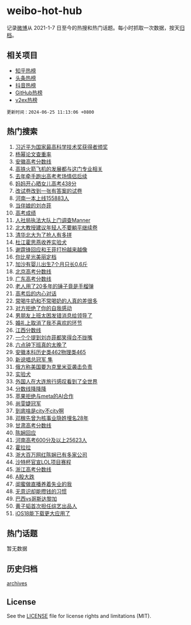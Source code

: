 # weibo-hot-hub

记录[微博](https://www.weibo.com)从 2021-1-7 日至今的热搜和热门话题。每小时抓取一次数据，按天[归档](archives)。

## 相关项目

- [知乎热榜](https://github.com/lonnyzhang423/zhihu-hot-hub)
- [头条热榜](https://github.com/lonnyzhang423/toutiao-hot-hub)
- [抖音热榜](https://github.com/lonnyzhang423/douyin-hot-hub)
- [GitHub热榜](https://github.com/lonnyzhang423/github-hot-hub)
- [v2ex热榜](https://github.com/lonnyzhang423/v2ex-hot-hub)


`更新时间：2024-06-25 11:13:06 +0800`

## 热门搜索

1. [习近平为国家最高科学技术奖获得者颁奖](https://m.weibo.cn/search?containerid=100103type%3D1%26t%3D10%26q%3D%23%E4%B9%A0%E8%BF%91%E5%B9%B3%E4%B8%BA%E5%9B%BD%E5%AE%B6%E6%9C%80%E9%AB%98%E7%A7%91%E5%AD%A6%E6%8A%80%E6%9C%AF%E5%A5%96%E8%8E%B7%E5%BE%97%E8%80%85%E9%A2%81%E5%A5%96%23&stream_entry_id=51&isnewpage=1&extparam=seat%3D1%26filter_type%3Drealtimehot%26stream_entry_id%3D51%26c_type%3D51%26q%3D%2523%25E4%25B9%25A0%25E8%25BF%2591%25E5%25B9%25B3%25E4%25B8%25BA%25E5%259B%25BD%25E5%25AE%25B6%25E6%259C%2580%25E9%25AB%2598%25E7%25A7%2591%25E5%25AD%25A6%25E6%258A%2580%25E6%259C%25AF%25E5%25A5%2596%25E8%258E%25B7%25E5%25BE%2597%25E8%2580%2585%25E9%25A2%2581%25E5%25A5%2596%2523%26pos%3D0%26cate%3D10103%26dgr%3D0%26display_time%3D1719285185%26pre_seqid%3D1719285185732031580226)
1. [杨幂论文查重率](https://m.weibo.cn/search?containerid=100103type%3D1%26t%3D10%26q%3D%E6%9D%A8%E5%B9%82%E8%AE%BA%E6%96%87%E6%9F%A5%E9%87%8D%E7%8E%87&stream_entry_id=31&isnewpage=1&extparam=seat%3D1%26filter_type%3Drealtimehot%26c_type%3D31%26flag%3D1%26dgr%3D0%26cate%3D5001%26stream_entry_id%3D31%26q%3D%25E6%259D%25A8%25E5%25B9%2582%25E8%25AE%25BA%25E6%2596%2587%25E6%259F%25A5%25E9%2587%258D%25E7%258E%2587%26pos%3D0%26realpos%3D1%26lcate%3D5001%26band_rank%3D1%26display_time%3D1719285185%26pre_seqid%3D1719285185732031580226)
1. [安徽高考分数线](https://m.weibo.cn/search?containerid=100103type%3D1%26t%3D10%26q%3D%E5%AE%89%E5%BE%BD%E9%AB%98%E8%80%83%E5%88%86%E6%95%B0%E7%BA%BF&stream_entry_id=31&isnewpage=1&extparam=seat%3D1%26filter_type%3Drealtimehot%26c_type%3D31%26flag%3D0%26dgr%3D0%26cate%3D5001%26stream_entry_id%3D31%26q%3D%25E5%25AE%2589%25E5%25BE%25BD%25E9%25AB%2598%25E8%2580%2583%25E5%2588%2586%25E6%2595%25B0%25E7%25BA%25BF%26pos%3D1%26realpos%3D2%26lcate%3D5001%26band_rank%3D2%26display_time%3D1719285185%26pre_seqid%3D1719285185732031580226)
1. [高铁火箭飞机的发展都与这门专业相关](https://m.weibo.cn/search?containerid=100103type%3D1%26t%3D10%26q%3D%23%E9%AB%98%E9%93%81%E7%81%AB%E7%AE%AD%E9%A3%9E%E6%9C%BA%E7%9A%84%E5%8F%91%E5%B1%95%E9%83%BD%E4%B8%8E%E8%BF%99%E9%97%A8%E4%B8%93%E4%B8%9A%E7%9B%B8%E5%85%B3%23&stream_entry_id=31&isnewpage=1&extparam=seat%3D1%26filter_type%3Drealtimehot%26c_type%3D31%26flag%3D0%26dgr%3D0%26cate%3D5001%26stream_entry_id%3D31%26q%3D%2523%25E9%25AB%2598%25E9%2593%2581%25E7%2581%25AB%25E7%25AE%25AD%25E9%25A3%259E%25E6%259C%25BA%25E7%259A%2584%25E5%258F%2591%25E5%25B1%2595%25E9%2583%25BD%25E4%25B8%258E%25E8%25BF%2599%25E9%2597%25A8%25E4%25B8%2593%25E4%25B8%259A%25E7%259B%25B8%25E5%2585%25B3%2523%26pos%3D2%26realpos%3D3%26lcate%3D5001%26band_rank%3D3%26display_time%3D1719285185%26pre_seqid%3D1719285185732031580226)
1. [去年牵手跑出高考考场情侣后续](https://m.weibo.cn/search?containerid=100103type%3D1%26t%3D10%26q%3D%23%E5%8E%BB%E5%B9%B4%E7%89%B5%E6%89%8B%E8%B7%91%E5%87%BA%E9%AB%98%E8%80%83%E8%80%83%E5%9C%BA%E6%83%85%E4%BE%A3%E5%90%8E%E7%BB%AD%23&stream_entry_id=31&isnewpage=1&extparam=seat%3D1%26filter_type%3Drealtimehot%26c_type%3D31%26flag%3D1%26dgr%3D0%26cate%3D5001%26stream_entry_id%3D31%26q%3D%2523%25E5%258E%25BB%25E5%25B9%25B4%25E7%2589%25B5%25E6%2589%258B%25E8%25B7%2591%25E5%2587%25BA%25E9%25AB%2598%25E8%2580%2583%25E8%2580%2583%25E5%259C%25BA%25E6%2583%2585%25E4%25BE%25A3%25E5%2590%258E%25E7%25BB%25AD%2523%26pos%3D3%26realpos%3D4%26lcate%3D5001%26band_rank%3D4%26display_time%3D1719285185%26pre_seqid%3D1719285185732031580226)
1. [妈妈开心晒女儿高考438分](https://m.weibo.cn/search?containerid=100103type%3D1%26t%3D10%26q%3D%23%E5%A6%88%E5%A6%88%E5%BC%80%E5%BF%83%E6%99%92%E5%A5%B3%E5%84%BF%E9%AB%98%E8%80%83438%E5%88%86%23&stream_entry_id=31&isnewpage=1&extparam=seat%3D1%26filter_type%3Drealtimehot%26c_type%3D31%26flag%3D32768%26dgr%3D0%26cate%3D5001%26stream_entry_id%3D31%26q%3D%2523%25E5%25A6%2588%25E5%25A6%2588%25E5%25BC%2580%25E5%25BF%2583%25E6%2599%2592%25E5%25A5%25B3%25E5%2584%25BF%25E9%25AB%2598%25E8%2580%2583438%25E5%2588%2586%2523%26pos%3D4%26realpos%3D5%26lcate%3D5001%26band_rank%3D5%26display_time%3D1719285185%26pre_seqid%3D1719285185732031580226)
1. [改试卷改到一张有答案的试卷](https://m.weibo.cn/search?containerid=100103type%3D1%26t%3D10%26q%3D%23%E6%94%B9%E8%AF%95%E5%8D%B7%E6%94%B9%E5%88%B0%E4%B8%80%E5%BC%A0%E6%9C%89%E7%AD%94%E6%A1%88%E7%9A%84%E8%AF%95%E5%8D%B7%23&stream_entry_id=31&isnewpage=1&extparam=seat%3D1%26filter_type%3Drealtimehot%26c_type%3D31%26flag%3D1%26dgr%3D0%26cate%3D5001%26stream_entry_id%3D31%26q%3D%2523%25E6%2594%25B9%25E8%25AF%2595%25E5%258D%25B7%25E6%2594%25B9%25E5%2588%25B0%25E4%25B8%2580%25E5%25BC%25A0%25E6%259C%2589%25E7%25AD%2594%25E6%25A1%2588%25E7%259A%2584%25E8%25AF%2595%25E5%258D%25B7%2523%26pos%3D5%26realpos%3D6%26lcate%3D5001%26band_rank%3D6%26display_time%3D1719285185%26pre_seqid%3D1719285185732031580226)
1. [河南一本上线155883人](https://m.weibo.cn/search?containerid=100103type%3D1%26t%3D10%26q%3D%23%E6%B2%B3%E5%8D%97%E4%B8%80%E6%9C%AC%E4%B8%8A%E7%BA%BF155883%E4%BA%BA%23&stream_entry_id=31&isnewpage=1&extparam=seat%3D1%26filter_type%3Drealtimehot%26c_type%3D31%26flag%3D0%26dgr%3D0%26cate%3D5001%26stream_entry_id%3D31%26q%3D%2523%25E6%25B2%25B3%25E5%258D%2597%25E4%25B8%2580%25E6%259C%25AC%25E4%25B8%258A%25E7%25BA%25BF155883%25E4%25BA%25BA%2523%26pos%3D6%26realpos%3D7%26lcate%3D5001%26band_rank%3D7%26display_time%3D1719285185%26pre_seqid%3D1719285185732031580226)
1. [当伴娘的刘亦菲](https://m.weibo.cn/search?containerid=100103type%3D1%26t%3D10%26q%3D%23%E5%BD%93%E4%BC%B4%E5%A8%98%E7%9A%84%E5%88%98%E4%BA%A6%E8%8F%B2%23&stream_entry_id=31&isnewpage=1&extparam=seat%3D1%26filter_type%3Drealtimehot%26c_type%3D31%26flag%3D1%26dgr%3D0%26cate%3D5001%26stream_entry_id%3D31%26q%3D%2523%25E5%25BD%2593%25E4%25BC%25B4%25E5%25A8%2598%25E7%259A%2584%25E5%2588%2598%25E4%25BA%25A6%25E8%258F%25B2%2523%26pos%3D7%26realpos%3D8%26lcate%3D5001%26band_rank%3D8%26display_time%3D1719285185%26pre_seqid%3D1719285185732031580226)
1. [高考成绩](https://m.weibo.cn/search?containerid=100103type%3D1%26t%3D10%26q%3D%E9%AB%98%E8%80%83%E6%88%90%E7%BB%A9&stream_entry_id=31&isnewpage=1&extparam=seat%3D1%26filter_type%3Drealtimehot%26c_type%3D31%26flag%3D1%26dgr%3D0%26cate%3D5001%26stream_entry_id%3D31%26q%3D%25E9%25AB%2598%25E8%2580%2583%25E6%2588%2590%25E7%25BB%25A9%26pos%3D8%26realpos%3D9%26lcate%3D5001%26band_rank%3D9%26display_time%3D1719285185%26pre_seqid%3D1719285185732031580226)
1. [人社局执法大队上门调查Manner](https://m.weibo.cn/search?containerid=100103type%3D1%26t%3D10%26q%3D%23%E4%BA%BA%E7%A4%BE%E5%B1%80%E6%89%A7%E6%B3%95%E5%A4%A7%E9%98%9F%E4%B8%8A%E9%97%A8%E8%B0%83%E6%9F%A5Manner%23&stream_entry_id=31&isnewpage=1&extparam=seat%3D1%26filter_type%3Drealtimehot%26c_type%3D31%26flag%3D1%26dgr%3D0%26cate%3D5001%26stream_entry_id%3D31%26q%3D%2523%25E4%25BA%25BA%25E7%25A4%25BE%25E5%25B1%2580%25E6%2589%25A7%25E6%25B3%2595%25E5%25A4%25A7%25E9%2598%259F%25E4%25B8%258A%25E9%2597%25A8%25E8%25B0%2583%25E6%259F%25A5Manner%2523%26pos%3D9%26realpos%3D10%26lcate%3D5001%26band_rank%3D10%26display_time%3D1719285185%26pre_seqid%3D1719285185732031580226)
1. [北大教授建议年轻人不要躺平继续卷](https://m.weibo.cn/search?containerid=100103type%3D1%26t%3D10%26q%3D%23%E5%8C%97%E5%A4%A7%E6%95%99%E6%8E%88%E5%BB%BA%E8%AE%AE%E5%B9%B4%E8%BD%BB%E4%BA%BA%E4%B8%8D%E8%A6%81%E8%BA%BA%E5%B9%B3%E7%BB%A7%E7%BB%AD%E5%8D%B7%23&stream_entry_id=31&isnewpage=1&extparam=seat%3D1%26filter_type%3Drealtimehot%26c_type%3D31%26flag%3D0%26dgr%3D0%26cate%3D5001%26stream_entry_id%3D31%26q%3D%2523%25E5%258C%2597%25E5%25A4%25A7%25E6%2595%2599%25E6%258E%2588%25E5%25BB%25BA%25E8%25AE%25AE%25E5%25B9%25B4%25E8%25BD%25BB%25E4%25BA%25BA%25E4%25B8%258D%25E8%25A6%2581%25E8%25BA%25BA%25E5%25B9%25B3%25E7%25BB%25A7%25E7%25BB%25AD%25E5%258D%25B7%2523%26pos%3D10%26realpos%3D11%26lcate%3D5001%26band_rank%3D11%26display_time%3D1719285185%26pre_seqid%3D1719285185732031580226)
1. [清华北大为了抢人有多拼](https://m.weibo.cn/search?containerid=100103type%3D1%26t%3D10%26q%3D%E6%B8%85%E5%8D%8E%E5%8C%97%E5%A4%A7%E4%B8%BA%E4%BA%86%E6%8A%A2%E4%BA%BA%E6%9C%89%E5%A4%9A%E6%8B%BC&stream_entry_id=31&isnewpage=1&extparam=seat%3D1%26filter_type%3Drealtimehot%26c_type%3D31%26flag%3D2%26dgr%3D0%26cate%3D5001%26stream_entry_id%3D31%26q%3D%25E6%25B8%2585%25E5%258D%258E%25E5%258C%2597%25E5%25A4%25A7%25E4%25B8%25BA%25E4%25BA%2586%25E6%258A%25A2%25E4%25BA%25BA%25E6%259C%2589%25E5%25A4%259A%25E6%258B%25BC%26pos%3D11%26realpos%3D12%26lcate%3D5001%26band_rank%3D12%26display_time%3D1719285185%26pre_seqid%3D1719285185732031580226)
1. [杜江霍思燕收养实验犬](https://m.weibo.cn/search?containerid=100103type%3D1%26t%3D10%26q%3D%23%E6%9D%9C%E6%B1%9F%E9%9C%8D%E6%80%9D%E7%87%95%E6%94%B6%E5%85%BB%E5%AE%9E%E9%AA%8C%E7%8A%AC%23&stream_entry_id=31&isnewpage=1&extparam=seat%3D1%26filter_type%3Drealtimehot%26c_type%3D31%26flag%3D2%26dgr%3D0%26cate%3D5001%26stream_entry_id%3D31%26q%3D%2523%25E6%259D%259C%25E6%25B1%259F%25E9%259C%258D%25E6%2580%259D%25E7%2587%2595%25E6%2594%25B6%25E5%2585%25BB%25E5%25AE%259E%25E9%25AA%258C%25E7%258A%25AC%2523%26pos%3D12%26realpos%3D13%26lcate%3D5001%26band_rank%3D13%26display_time%3D1719285185%26pre_seqid%3D1719285185732031580226)
1. [谢霆锋回应和王菲打扮越来越像](https://m.weibo.cn/search?containerid=100103type%3D1%26t%3D10%26q%3D%23%E8%B0%A2%E9%9C%86%E9%94%8B%E5%9B%9E%E5%BA%94%E5%92%8C%E7%8E%8B%E8%8F%B2%E6%89%93%E6%89%AE%E8%B6%8A%E6%9D%A5%E8%B6%8A%E5%83%8F%23&stream_entry_id=31&isnewpage=1&extparam=seat%3D1%26filter_type%3Drealtimehot%26c_type%3D31%26flag%3D2%26dgr%3D0%26cate%3D5001%26stream_entry_id%3D31%26q%3D%2523%25E8%25B0%25A2%25E9%259C%2586%25E9%2594%258B%25E5%259B%259E%25E5%25BA%2594%25E5%2592%258C%25E7%258E%258B%25E8%258F%25B2%25E6%2589%2593%25E6%2589%25AE%25E8%25B6%258A%25E6%259D%25A5%25E8%25B6%258A%25E5%2583%258F%2523%26pos%3D13%26realpos%3D14%26lcate%3D5001%26band_rank%3D14%26display_time%3D1719285185%26pre_seqid%3D1719285185732031580226)
1. [你比星光美丽定档](https://m.weibo.cn/search?containerid=100103type%3D1%26t%3D10%26q%3D%23%E4%BD%A0%E6%AF%94%E6%98%9F%E5%85%89%E7%BE%8E%E4%B8%BD%E5%AE%9A%E6%A1%A3%23&stream_entry_id=31&isnewpage=1&extparam=seat%3D1%26filter_type%3Drealtimehot%26c_type%3D31%26flag%3D1%26dgr%3D0%26cate%3D5001%26stream_entry_id%3D31%26q%3D%2523%25E4%25BD%25A0%25E6%25AF%2594%25E6%2598%259F%25E5%2585%2589%25E7%25BE%258E%25E4%25B8%25BD%25E5%25AE%259A%25E6%25A1%25A3%2523%26pos%3D14%26realpos%3D15%26lcate%3D5001%26band_rank%3D15%26display_time%3D1719285185%26pre_seqid%3D1719285185732031580226)
1. [加沙有婴儿出生7个月只长0.6斤](https://m.weibo.cn/search?containerid=100103type%3D1%26t%3D10%26q%3D%23%E5%8A%A0%E6%B2%99%E6%9C%89%E5%A9%B4%E5%84%BF%E5%87%BA%E7%94%9F7%E4%B8%AA%E6%9C%88%E5%8F%AA%E9%95%BF0.6%E6%96%A4%23&stream_entry_id=31&isnewpage=1&extparam=seat%3D1%26filter_type%3Drealtimehot%26c_type%3D31%26flag%3D0%26dgr%3D0%26cate%3D5001%26stream_entry_id%3D31%26q%3D%2523%25E5%258A%25A0%25E6%25B2%2599%25E6%259C%2589%25E5%25A9%25B4%25E5%2584%25BF%25E5%2587%25BA%25E7%2594%259F7%25E4%25B8%25AA%25E6%259C%2588%25E5%258F%25AA%25E9%2595%25BF0.6%25E6%2596%25A4%2523%26pos%3D15%26realpos%3D16%26lcate%3D5001%26band_rank%3D16%26display_time%3D1719285185%26pre_seqid%3D1719285185732031580226)
1. [北京高考分数线](https://m.weibo.cn/search?containerid=100103type%3D1%26t%3D10%26q%3D%E5%8C%97%E4%BA%AC%E9%AB%98%E8%80%83%E5%88%86%E6%95%B0%E7%BA%BF&stream_entry_id=31&isnewpage=1&extparam=seat%3D1%26filter_type%3Drealtimehot%26c_type%3D31%26flag%3D1%26dgr%3D0%26cate%3D5001%26stream_entry_id%3D31%26q%3D%25E5%258C%2597%25E4%25BA%25AC%25E9%25AB%2598%25E8%2580%2583%25E5%2588%2586%25E6%2595%25B0%25E7%25BA%25BF%26pos%3D16%26realpos%3D17%26lcate%3D5001%26band_rank%3D17%26display_time%3D1719285185%26pre_seqid%3D1719285185732031580226)
1. [广东高考分数线](https://m.weibo.cn/search?containerid=100103type%3D1%26t%3D10%26q%3D%E5%B9%BF%E4%B8%9C%E9%AB%98%E8%80%83%E5%88%86%E6%95%B0%E7%BA%BF&stream_entry_id=31&isnewpage=1&extparam=seat%3D1%26filter_type%3Drealtimehot%26c_type%3D31%26flag%3D1%26dgr%3D0%26cate%3D5001%26stream_entry_id%3D31%26q%3D%25E5%25B9%25BF%25E4%25B8%259C%25E9%25AB%2598%25E8%2580%2583%25E5%2588%2586%25E6%2595%25B0%25E7%25BA%25BF%26pos%3D17%26realpos%3D18%26lcate%3D5001%26band_rank%3D18%26display_time%3D1719285185%26pre_seqid%3D1719285185732031580226)
1. [老人用了20多年的锤子竟是手榴弹](https://m.weibo.cn/search?containerid=100103type%3D1%26t%3D10%26q%3D%23%E8%80%81%E4%BA%BA%E7%94%A8%E4%BA%8620%E5%A4%9A%E5%B9%B4%E7%9A%84%E9%94%A4%E5%AD%90%E7%AB%9F%E6%98%AF%E6%89%8B%E6%A6%B4%E5%BC%B9%23&stream_entry_id=31&isnewpage=1&extparam=seat%3D1%26filter_type%3Drealtimehot%26c_type%3D31%26flag%3D2%26dgr%3D0%26cate%3D5001%26stream_entry_id%3D31%26q%3D%2523%25E8%2580%2581%25E4%25BA%25BA%25E7%2594%25A8%25E4%25BA%258620%25E5%25A4%259A%25E5%25B9%25B4%25E7%259A%2584%25E9%2594%25A4%25E5%25AD%2590%25E7%25AB%259F%25E6%2598%25AF%25E6%2589%258B%25E6%25A6%25B4%25E5%25BC%25B9%2523%26pos%3D18%26realpos%3D19%26lcate%3D5001%26band_rank%3D19%26display_time%3D1719285185%26pre_seqid%3D1719285185732031580226)
1. [高考后的内心对话](https://m.weibo.cn/search?containerid=100103type%3D1%26t%3D10%26q%3D%23%E9%AB%98%E8%80%83%E5%90%8E%E7%9A%84%E5%86%85%E5%BF%83%E5%AF%B9%E8%AF%9D%23&stream_entry_id=31&isnewpage=1&extparam=seat%3D1%26filter_type%3Drealtimehot%26c_type%3D31%26flag%3D0%26dgr%3D0%26cate%3D5001%26adid%3D242984%26stream_entry_id%3D31%26q%3D%2523%25E9%25AB%2598%25E8%2580%2583%25E5%2590%258E%25E7%259A%2584%25E5%2586%2585%25E5%25BF%2583%25E5%25AF%25B9%25E8%25AF%259D%2523%26pos%3D19%26realpos%3D20%26lcate%3D5001%26band_rank%3D20%26display_time%3D1719285185%26pre_seqid%3D1719285185732031580226)
1. [常喝牛奶和不常喝奶的人真的差很多](https://m.weibo.cn/search?containerid=100103type%3D1%26t%3D10%26q%3D%23%E5%B8%B8%E5%96%9D%E7%89%9B%E5%A5%B6%E5%92%8C%E4%B8%8D%E5%B8%B8%E5%96%9D%E5%A5%B6%E7%9A%84%E4%BA%BA%E7%9C%9F%E7%9A%84%E5%B7%AE%E5%BE%88%E5%A4%9A%23&stream_entry_id=31&isnewpage=1&extparam=seat%3D1%26filter_type%3Drealtimehot%26c_type%3D31%26flag%3D0%26dgr%3D0%26cate%3D5001%26stream_entry_id%3D31%26q%3D%2523%25E5%25B8%25B8%25E5%2596%259D%25E7%2589%259B%25E5%25A5%25B6%25E5%2592%258C%25E4%25B8%258D%25E5%25B8%25B8%25E5%2596%259D%25E5%25A5%25B6%25E7%259A%2584%25E4%25BA%25BA%25E7%259C%259F%25E7%259A%2584%25E5%25B7%25AE%25E5%25BE%2588%25E5%25A4%259A%2523%26pos%3D20%26realpos%3D21%26lcate%3D5001%26band_rank%3D21%26display_time%3D1719285185%26pre_seqid%3D1719285185732031580226)
1. [对方拒绝了你的自我感动](https://m.weibo.cn/search?containerid=100103type%3D1%26t%3D10%26q%3D%E5%AF%B9%E6%96%B9%E6%8B%92%E7%BB%9D%E4%BA%86%E4%BD%A0%E7%9A%84%E8%87%AA%E6%88%91%E6%84%9F%E5%8A%A8&stream_entry_id=31&isnewpage=1&extparam=seat%3D1%26filter_type%3Drealtimehot%26c_type%3D31%26flag%3D2%26dgr%3D0%26cate%3D5001%26stream_entry_id%3D31%26q%3D%25E5%25AF%25B9%25E6%2596%25B9%25E6%258B%2592%25E7%25BB%259D%25E4%25BA%2586%25E4%25BD%25A0%25E7%259A%2584%25E8%2587%25AA%25E6%2588%2591%25E6%2584%259F%25E5%258A%25A8%26pos%3D21%26realpos%3D22%26lcate%3D5001%26band_rank%3D22%26display_time%3D1719285185%26pre_seqid%3D1719285185732031580226)
1. [男朋友上班太困发错消息给领导了](https://m.weibo.cn/search?containerid=100103type%3D1%26t%3D10%26q%3D%23%E7%94%B7%E6%9C%8B%E5%8F%8B%E4%B8%8A%E7%8F%AD%E5%A4%AA%E5%9B%B0%E5%8F%91%E9%94%99%E6%B6%88%E6%81%AF%E7%BB%99%E9%A2%86%E5%AF%BC%E4%BA%86%23&stream_entry_id=31&isnewpage=1&extparam=seat%3D1%26filter_type%3Drealtimehot%26c_type%3D31%26flag%3D1%26dgr%3D0%26cate%3D5001%26stream_entry_id%3D31%26q%3D%2523%25E7%2594%25B7%25E6%259C%258B%25E5%258F%258B%25E4%25B8%258A%25E7%258F%25AD%25E5%25A4%25AA%25E5%259B%25B0%25E5%258F%2591%25E9%2594%2599%25E6%25B6%2588%25E6%2581%25AF%25E7%25BB%2599%25E9%25A2%2586%25E5%25AF%25BC%25E4%25BA%2586%2523%26pos%3D22%26realpos%3D23%26lcate%3D5001%26band_rank%3D23%26display_time%3D1719285185%26pre_seqid%3D1719285185732031580226)
1. [婚礼上取消了我不喜欢的环节](https://m.weibo.cn/search?containerid=100103type%3D1%26t%3D10%26q%3D%23%E5%A9%9A%E7%A4%BC%E4%B8%8A%E5%8F%96%E6%B6%88%E4%BA%86%E6%88%91%E4%B8%8D%E5%96%9C%E6%AC%A2%E7%9A%84%E7%8E%AF%E8%8A%82%23&stream_entry_id=31&isnewpage=1&extparam=seat%3D1%26filter_type%3Drealtimehot%26c_type%3D31%26flag%3D1%26dgr%3D0%26cate%3D5001%26stream_entry_id%3D31%26q%3D%2523%25E5%25A9%259A%25E7%25A4%25BC%25E4%25B8%258A%25E5%258F%2596%25E6%25B6%2588%25E4%25BA%2586%25E6%2588%2591%25E4%25B8%258D%25E5%2596%259C%25E6%25AC%25A2%25E7%259A%2584%25E7%258E%25AF%25E8%258A%2582%2523%26pos%3D23%26realpos%3D24%26lcate%3D5001%26band_rank%3D24%26display_time%3D1719285185%26pre_seqid%3D1719285185732031580226)
1. [江西分数线](https://m.weibo.cn/search?containerid=100103type%3D1%26t%3D10%26q%3D%E6%B1%9F%E8%A5%BF%E5%88%86%E6%95%B0%E7%BA%BF&stream_entry_id=31&isnewpage=1&extparam=seat%3D1%26filter_type%3Drealtimehot%26c_type%3D31%26flag%3D0%26dgr%3D0%26cate%3D5001%26stream_entry_id%3D31%26q%3D%25E6%25B1%259F%25E8%25A5%25BF%25E5%2588%2586%25E6%2595%25B0%25E7%25BA%25BF%26pos%3D24%26realpos%3D25%26lcate%3D5001%26band_rank%3D25%26display_time%3D1719285185%26pre_seqid%3D1719285185732031580226)
1. [一个个提到刘亦菲都笑得合不拢嘴](https://m.weibo.cn/search?containerid=100103type%3D1%26t%3D10%26q%3D%E4%B8%80%E4%B8%AA%E4%B8%AA%E6%8F%90%E5%88%B0%E5%88%98%E4%BA%A6%E8%8F%B2%E9%83%BD%E7%AC%91%E5%BE%97%E5%90%88%E4%B8%8D%E6%8B%A2%E5%98%B4&stream_entry_id=31&isnewpage=1&extparam=seat%3D1%26filter_type%3Drealtimehot%26c_type%3D31%26flag%3D0%26dgr%3D0%26cate%3D5001%26stream_entry_id%3D31%26q%3D%25E4%25B8%2580%25E4%25B8%25AA%25E4%25B8%25AA%25E6%258F%2590%25E5%2588%25B0%25E5%2588%2598%25E4%25BA%25A6%25E8%258F%25B2%25E9%2583%25BD%25E7%25AC%2591%25E5%25BE%2597%25E5%2590%2588%25E4%25B8%258D%25E6%258B%25A2%25E5%2598%25B4%26pos%3D25%26realpos%3D26%26lcate%3D5001%26band_rank%3D26%26display_time%3D1719285185%26pre_seqid%3D1719285185732031580226)
1. [六点钟下班真的太晚了](https://m.weibo.cn/search?containerid=100103type%3D1%26t%3D10%26q%3D%23%E5%85%AD%E7%82%B9%E9%92%9F%E4%B8%8B%E7%8F%AD%E7%9C%9F%E7%9A%84%E5%A4%AA%E6%99%9A%E4%BA%86%23&stream_entry_id=31&isnewpage=1&extparam=seat%3D1%26filter_type%3Drealtimehot%26c_type%3D31%26flag%3D1%26dgr%3D0%26cate%3D5001%26stream_entry_id%3D31%26q%3D%2523%25E5%2585%25AD%25E7%2582%25B9%25E9%2592%259F%25E4%25B8%258B%25E7%258F%25AD%25E7%259C%259F%25E7%259A%2584%25E5%25A4%25AA%25E6%2599%259A%25E4%25BA%2586%2523%26pos%3D26%26realpos%3D27%26lcate%3D5001%26band_rank%3D27%26display_time%3D1719285185%26pre_seqid%3D1719285185732031580226)
1. [安徽本科历史类462物理类465](https://m.weibo.cn/search?containerid=100103type%3D1%26t%3D10%26q%3D%23%E5%AE%89%E5%BE%BD%E6%9C%AC%E7%A7%91%E5%8E%86%E5%8F%B2%E7%B1%BB462%E7%89%A9%E7%90%86%E7%B1%BB465%23&stream_entry_id=31&isnewpage=1&extparam=seat%3D1%26filter_type%3Drealtimehot%26c_type%3D31%26flag%3D1%26dgr%3D0%26cate%3D5001%26stream_entry_id%3D31%26q%3D%2523%25E5%25AE%2589%25E5%25BE%25BD%25E6%259C%25AC%25E7%25A7%2591%25E5%258E%2586%25E5%258F%25B2%25E7%25B1%25BB462%25E7%2589%25A9%25E7%2590%2586%25E7%25B1%25BB465%2523%26pos%3D27%26realpos%3D28%26lcate%3D5001%26band_rank%3D28%26display_time%3D1719285185%26pre_seqid%3D1719285185732031580226)
1. [新说唱总冠军 隼](https://m.weibo.cn/search?containerid=100103type%3D1%26t%3D10%26q%3D%E6%96%B0%E8%AF%B4%E5%94%B1%E6%80%BB%E5%86%A0%E5%86%9B+%E9%9A%BC&stream_entry_id=31&isnewpage=1&extparam=seat%3D1%26filter_type%3Drealtimehot%26c_type%3D31%26flag%3D0%26dgr%3D0%26cate%3D5001%26stream_entry_id%3D31%26q%3D%25E6%2596%25B0%25E8%25AF%25B4%25E5%2594%25B1%25E6%2580%25BB%25E5%2586%25A0%25E5%2586%259B%2520%25E9%259A%25BC%26pos%3D28%26realpos%3D29%26lcate%3D5001%26band_rank%3D29%26display_time%3D1719285185%26pre_seqid%3D1719285185732031580226)
1. [俄方称美国要为克里米亚袭击负责](https://m.weibo.cn/search?containerid=100103type%3D1%26t%3D10%26q%3D%23%E4%BF%84%E6%96%B9%E7%A7%B0%E7%BE%8E%E5%9B%BD%E8%A6%81%E4%B8%BA%E5%85%8B%E9%87%8C%E7%B1%B3%E4%BA%9A%E8%A2%AD%E5%87%BB%E8%B4%9F%E8%B4%A3%23&stream_entry_id=31&isnewpage=1&extparam=seat%3D1%26filter_type%3Drealtimehot%26c_type%3D31%26flag%3D1%26dgr%3D0%26cate%3D5001%26stream_entry_id%3D31%26q%3D%2523%25E4%25BF%2584%25E6%2596%25B9%25E7%25A7%25B0%25E7%25BE%258E%25E5%259B%25BD%25E8%25A6%2581%25E4%25B8%25BA%25E5%2585%258B%25E9%2587%258C%25E7%25B1%25B3%25E4%25BA%259A%25E8%25A2%25AD%25E5%2587%25BB%25E8%25B4%259F%25E8%25B4%25A3%2523%26pos%3D29%26realpos%3D30%26lcate%3D5001%26band_rank%3D30%26display_time%3D1719285185%26pre_seqid%3D1719285185732031580226)
1. [实验犬](https://m.weibo.cn/search?containerid=100103type%3D1%26t%3D10%26q%3D%E5%AE%9E%E9%AA%8C%E7%8A%AC&stream_entry_id=31&isnewpage=1&extparam=seat%3D1%26filter_type%3Drealtimehot%26c_type%3D31%26flag%3D1%26dgr%3D0%26cate%3D5001%26stream_entry_id%3D31%26q%3D%25E5%25AE%259E%25E9%25AA%258C%25E7%258A%25AC%26pos%3D30%26realpos%3D31%26lcate%3D5001%26band_rank%3D31%26display_time%3D1719285185%26pre_seqid%3D1719285185732031580226)
1. [外国人在大连旅行感叹看到了全世界](https://m.weibo.cn/search?containerid=100103type%3D1%26t%3D10%26q%3D%23%E5%A4%96%E5%9B%BD%E4%BA%BA%E5%9C%A8%E5%A4%A7%E8%BF%9E%E6%97%85%E8%A1%8C%E6%84%9F%E5%8F%B9%E7%9C%8B%E5%88%B0%E4%BA%86%E5%85%A8%E4%B8%96%E7%95%8C%23&stream_entry_id=31&isnewpage=1&extparam=seat%3D1%26filter_type%3Drealtimehot%26c_type%3D31%26flag%3D32768%26dgr%3D0%26cate%3D5001%26stream_entry_id%3D31%26q%3D%2523%25E5%25A4%2596%25E5%259B%25BD%25E4%25BA%25BA%25E5%259C%25A8%25E5%25A4%25A7%25E8%25BF%259E%25E6%2597%2585%25E8%25A1%258C%25E6%2584%259F%25E5%258F%25B9%25E7%259C%258B%25E5%2588%25B0%25E4%25BA%2586%25E5%2585%25A8%25E4%25B8%2596%25E7%2595%258C%2523%26pos%3D31%26realpos%3D32%26lcate%3D5001%26band_rank%3D32%26display_time%3D1719285185%26pre_seqid%3D1719285185732031580226)
1. [分数线降降降](https://m.weibo.cn/search?containerid=100103type%3D1%26t%3D10%26q%3D%E5%88%86%E6%95%B0%E7%BA%BF%E9%99%8D%E9%99%8D%E9%99%8D&stream_entry_id=31&isnewpage=1&extparam=seat%3D1%26filter_type%3Drealtimehot%26c_type%3D31%26flag%3D1%26dgr%3D0%26cate%3D5001%26stream_entry_id%3D31%26q%3D%25E5%2588%2586%25E6%2595%25B0%25E7%25BA%25BF%25E9%2599%258D%25E9%2599%258D%25E9%2599%258D%26pos%3D32%26realpos%3D33%26lcate%3D5001%26band_rank%3D33%26display_time%3D1719285185%26pre_seqid%3D1719285185732031580226)
1. [苹果拒绝与meta的AI合作](https://m.weibo.cn/search?containerid=100103type%3D1%26t%3D10%26q%3D%23%E8%8B%B9%E6%9E%9C%E6%8B%92%E7%BB%9D%E4%B8%8Emeta%E7%9A%84AI%E5%90%88%E4%BD%9C%23&stream_entry_id=31&isnewpage=1&extparam=seat%3D1%26filter_type%3Drealtimehot%26c_type%3D31%26flag%3D1%26dgr%3D0%26cate%3D5001%26stream_entry_id%3D31%26q%3D%2523%25E8%258B%25B9%25E6%259E%259C%25E6%258B%2592%25E7%25BB%259D%25E4%25B8%258Emeta%25E7%259A%2584AI%25E5%2590%2588%25E4%25BD%259C%2523%26pos%3D33%26realpos%3D34%26lcate%3D5001%26band_rank%3D34%26display_time%3D1719285185%26pre_seqid%3D1719285185732031580226)
1. [尚雯婕冠军](https://m.weibo.cn/search?containerid=100103type%3D1%26t%3D10%26q%3D%23%E5%B0%9A%E9%9B%AF%E5%A9%95%E5%86%A0%E5%86%9B%23&stream_entry_id=31&isnewpage=1&extparam=seat%3D1%26filter_type%3Drealtimehot%26c_type%3D31%26flag%3D0%26dgr%3D0%26cate%3D5001%26stream_entry_id%3D31%26q%3D%2523%25E5%25B0%259A%25E9%259B%25AF%25E5%25A9%2595%25E5%2586%25A0%25E5%2586%259B%2523%26pos%3D34%26realpos%3D35%26lcate%3D5001%26band_rank%3D35%26display_time%3D1719285185%26pre_seqid%3D1719285185732031580226)
1. [到底啥是city不city啊](https://m.weibo.cn/search?containerid=100103type%3D1%26t%3D10%26q%3D%23%E5%88%B0%E5%BA%95%E5%95%A5%E6%98%AFcity%E4%B8%8Dcity%E5%95%8A%23&stream_entry_id=31&isnewpage=1&extparam=seat%3D1%26filter_type%3Drealtimehot%26c_type%3D31%26flag%3D0%26dgr%3D0%26cate%3D5001%26stream_entry_id%3D31%26q%3D%2523%25E5%2588%25B0%25E5%25BA%2595%25E5%2595%25A5%25E6%2598%25AFcity%25E4%25B8%258Dcity%25E5%2595%258A%2523%26pos%3D35%26realpos%3D36%26lcate%3D5001%26band_rank%3D36%26display_time%3D1719285185%26pre_seqid%3D1719285185732031580226)
1. [邓稼先曾为核事业隐姓埋名28年](https://m.weibo.cn/search?containerid=100103type%3D1%26t%3D10%26q%3D%23%E9%82%93%E7%A8%BC%E5%85%88%E6%9B%BE%E4%B8%BA%E6%A0%B8%E4%BA%8B%E4%B8%9A%E9%9A%90%E5%A7%93%E5%9F%8B%E5%90%8D28%E5%B9%B4%23&stream_entry_id=31&isnewpage=1&extparam=seat%3D1%26filter_type%3Drealtimehot%26c_type%3D31%26flag%3D1%26dgr%3D0%26cate%3D5001%26stream_entry_id%3D31%26q%3D%2523%25E9%2582%2593%25E7%25A8%25BC%25E5%2585%2588%25E6%259B%25BE%25E4%25B8%25BA%25E6%25A0%25B8%25E4%25BA%258B%25E4%25B8%259A%25E9%259A%2590%25E5%25A7%2593%25E5%259F%258B%25E5%2590%258D28%25E5%25B9%25B4%2523%26pos%3D36%26realpos%3D37%26lcate%3D5001%26band_rank%3D37%26display_time%3D1719285185%26pre_seqid%3D1719285185732031580226)
1. [甘肃高考分数线](https://m.weibo.cn/search?containerid=100103type%3D1%26t%3D10%26q%3D%E7%94%98%E8%82%83%E9%AB%98%E8%80%83%E5%88%86%E6%95%B0%E7%BA%BF&stream_entry_id=31&isnewpage=1&extparam=seat%3D1%26filter_type%3Drealtimehot%26c_type%3D31%26flag%3D1%26dgr%3D0%26cate%3D5001%26stream_entry_id%3D31%26q%3D%25E7%2594%2598%25E8%2582%2583%25E9%25AB%2598%25E8%2580%2583%25E5%2588%2586%25E6%2595%25B0%25E7%25BA%25BF%26pos%3D37%26realpos%3D38%26lcate%3D5001%26band_rank%3D38%26display_time%3D1719285185%26pre_seqid%3D1719285185732031580226)
1. [陈娴回应](https://m.weibo.cn/search?containerid=100103type%3D1%26t%3D10%26q%3D%23%E9%99%88%E5%A8%B4%E5%9B%9E%E5%BA%94%23&stream_entry_id=31&isnewpage=1&extparam=seat%3D1%26filter_type%3Drealtimehot%26c_type%3D31%26flag%3D0%26dgr%3D0%26cate%3D5001%26stream_entry_id%3D31%26q%3D%2523%25E9%2599%2588%25E5%25A8%25B4%25E5%259B%259E%25E5%25BA%2594%2523%26pos%3D38%26realpos%3D39%26lcate%3D5001%26band_rank%3D39%26display_time%3D1719285185%26pre_seqid%3D1719285185732031580226)
1. [河南高考600分及以上25623人](https://m.weibo.cn/search?containerid=100103type%3D1%26t%3D10%26q%3D%23%E6%B2%B3%E5%8D%97%E9%AB%98%E8%80%83600%E5%88%86%E5%8F%8A%E4%BB%A5%E4%B8%8A25623%E4%BA%BA%23&stream_entry_id=31&isnewpage=1&extparam=seat%3D1%26filter_type%3Drealtimehot%26c_type%3D31%26flag%3D0%26dgr%3D0%26cate%3D5001%26stream_entry_id%3D31%26q%3D%2523%25E6%25B2%25B3%25E5%258D%2597%25E9%25AB%2598%25E8%2580%2583600%25E5%2588%2586%25E5%258F%258A%25E4%25BB%25A5%25E4%25B8%258A25623%25E4%25BA%25BA%2523%26pos%3D39%26realpos%3D40%26lcate%3D5001%26band_rank%3D40%26display_time%3D1719285185%26pre_seqid%3D1719285185732031580226)
1. [霍拉拉](https://m.weibo.cn/search?containerid=100103type%3D1%26t%3D10%26q%3D%E9%9C%8D%E6%8B%89%E6%8B%89&stream_entry_id=31&isnewpage=1&extparam=seat%3D1%26filter_type%3Drealtimehot%26c_type%3D31%26flag%3D1%26dgr%3D0%26cate%3D5001%26stream_entry_id%3D31%26q%3D%25E9%259C%258D%25E6%258B%2589%25E6%258B%2589%26pos%3D40%26realpos%3D41%26lcate%3D5001%26band_rank%3D41%26display_time%3D1719285185%26pre_seqid%3D1719285185732031580226)
1. [浙大百万网红陈娴已有多家公司](https://m.weibo.cn/search?containerid=100103type%3D1%26t%3D10%26q%3D%23%E6%B5%99%E5%A4%A7%E7%99%BE%E4%B8%87%E7%BD%91%E7%BA%A2%E9%99%88%E5%A8%B4%E5%B7%B2%E6%9C%89%E5%A4%9A%E5%AE%B6%E5%85%AC%E5%8F%B8%23&stream_entry_id=31&isnewpage=1&extparam=seat%3D1%26filter_type%3Drealtimehot%26c_type%3D31%26flag%3D0%26dgr%3D0%26cate%3D5001%26stream_entry_id%3D31%26q%3D%2523%25E6%25B5%2599%25E5%25A4%25A7%25E7%2599%25BE%25E4%25B8%2587%25E7%25BD%2591%25E7%25BA%25A2%25E9%2599%2588%25E5%25A8%25B4%25E5%25B7%25B2%25E6%259C%2589%25E5%25A4%259A%25E5%25AE%25B6%25E5%2585%25AC%25E5%258F%25B8%2523%26pos%3D41%26realpos%3D42%26lcate%3D5001%26band_rank%3D42%26display_time%3D1719285185%26pre_seqid%3D1719285185732031580226)
1. [沙特杯官宣LOL项目赛程](https://m.weibo.cn/search?containerid=100103type%3D1%26t%3D10%26q%3D%23%E6%B2%99%E7%89%B9%E6%9D%AF%E5%AE%98%E5%AE%A3LOL%E9%A1%B9%E7%9B%AE%E8%B5%9B%E7%A8%8B%23&stream_entry_id=31&isnewpage=1&extparam=seat%3D1%26filter_type%3Drealtimehot%26c_type%3D31%26flag%3D0%26dgr%3D0%26cate%3D5001%26stream_entry_id%3D31%26q%3D%2523%25E6%25B2%2599%25E7%2589%25B9%25E6%259D%25AF%25E5%25AE%2598%25E5%25AE%25A3LOL%25E9%25A1%25B9%25E7%259B%25AE%25E8%25B5%259B%25E7%25A8%258B%2523%26pos%3D42%26realpos%3D43%26lcate%3D5001%26band_rank%3D43%26display_time%3D1719285185%26pre_seqid%3D1719285185732031580226)
1. [浙江高考分数线](https://m.weibo.cn/search?containerid=100103type%3D1%26t%3D10%26q%3D%E6%B5%99%E6%B1%9F%E9%AB%98%E8%80%83%E5%88%86%E6%95%B0%E7%BA%BF&stream_entry_id=31&isnewpage=1&extparam=seat%3D1%26filter_type%3Drealtimehot%26c_type%3D31%26flag%3D1%26dgr%3D0%26cate%3D5001%26stream_entry_id%3D31%26q%3D%25E6%25B5%2599%25E6%25B1%259F%25E9%25AB%2598%25E8%2580%2583%25E5%2588%2586%25E6%2595%25B0%25E7%25BA%25BF%26pos%3D43%26realpos%3D44%26lcate%3D5001%26band_rank%3D44%26display_time%3D1719285185%26pre_seqid%3D1719285185732031580226)
1. [A股大跌](https://m.weibo.cn/search?containerid=100103type%3D1%26t%3D10%26q%3D%23A%E8%82%A1%E5%A4%A7%E8%B7%8C%23&stream_entry_id=31&isnewpage=1&extparam=seat%3D1%26filter_type%3Drealtimehot%26c_type%3D31%26flag%3D0%26dgr%3D0%26cate%3D5001%26stream_entry_id%3D31%26q%3D%2523A%25E8%2582%25A1%25E5%25A4%25A7%25E8%25B7%258C%2523%26pos%3D44%26realpos%3D45%26lcate%3D5001%26band_rank%3D45%26display_time%3D1719285185%26pre_seqid%3D1719285185732031580226)
1. [闺蜜做直播养着失业的我](https://m.weibo.cn/search?containerid=100103type%3D1%26t%3D10%26q%3D%23%E9%97%BA%E8%9C%9C%E5%81%9A%E7%9B%B4%E6%92%AD%E5%85%BB%E7%9D%80%E5%A4%B1%E4%B8%9A%E7%9A%84%E6%88%91%23&stream_entry_id=31&isnewpage=1&extparam=seat%3D1%26filter_type%3Drealtimehot%26c_type%3D31%26flag%3D1%26dgr%3D0%26cate%3D5001%26stream_entry_id%3D31%26q%3D%2523%25E9%2597%25BA%25E8%259C%259C%25E5%2581%259A%25E7%259B%25B4%25E6%2592%25AD%25E5%2585%25BB%25E7%259D%2580%25E5%25A4%25B1%25E4%25B8%259A%25E7%259A%2584%25E6%2588%2591%2523%26pos%3D45%26realpos%3D46%26lcate%3D5001%26band_rank%3D46%26display_time%3D1719285185%26pre_seqid%3D1719285185732031580226)
1. [无意识却能攒钱的习惯](https://m.weibo.cn/search?containerid=100103type%3D1%26t%3D10%26q%3D%23%E6%97%A0%E6%84%8F%E8%AF%86%E5%8D%B4%E8%83%BD%E6%94%92%E9%92%B1%E7%9A%84%E4%B9%A0%E6%83%AF%23&stream_entry_id=31&isnewpage=1&extparam=seat%3D1%26filter_type%3Drealtimehot%26c_type%3D31%26flag%3D0%26dgr%3D0%26cate%3D5001%26stream_entry_id%3D31%26q%3D%2523%25E6%2597%25A0%25E6%2584%258F%25E8%25AF%2586%25E5%258D%25B4%25E8%2583%25BD%25E6%2594%2592%25E9%2592%25B1%25E7%259A%2584%25E4%25B9%25A0%25E6%2583%25AF%2523%26pos%3D46%26realpos%3D47%26lcate%3D5001%26band_rank%3D47%26display_time%3D1719285185%26pre_seqid%3D1719285185732031580226)
1. [巴西vs哥斯达黎加](https://m.weibo.cn/search?containerid=100103type%3D1%26t%3D10%26q%3D%23%E5%B7%B4%E8%A5%BFvs%E5%93%A5%E6%96%AF%E8%BE%BE%E9%BB%8E%E5%8A%A0%23&stream_entry_id=31&isnewpage=1&extparam=seat%3D1%26filter_type%3Drealtimehot%26c_type%3D31%26flag%3D1%26dgr%3D0%26cate%3D5001%26stream_entry_id%3D31%26q%3D%2523%25E5%25B7%25B4%25E8%25A5%25BFvs%25E5%2593%25A5%25E6%2596%25AF%25E8%25BE%25BE%25E9%25BB%258E%25E5%258A%25A0%2523%26pos%3D47%26realpos%3D48%26lcate%3D5001%26band_rank%3D48%26display_time%3D1719285185%26pre_seqid%3D1719285185732031580226)
1. [黄子韬首次担任综艺出品人](https://m.weibo.cn/search?containerid=100103type%3D1%26t%3D10%26q%3D%23%E9%BB%84%E5%AD%90%E9%9F%AC%E9%A6%96%E6%AC%A1%E6%8B%85%E4%BB%BB%E7%BB%BC%E8%89%BA%E5%87%BA%E5%93%81%E4%BA%BA%23&stream_entry_id=31&isnewpage=1&extparam=seat%3D1%26filter_type%3Drealtimehot%26c_type%3D31%26flag%3D0%26dgr%3D0%26cate%3D5001%26stream_entry_id%3D31%26q%3D%2523%25E9%25BB%2584%25E5%25AD%2590%25E9%259F%25AC%25E9%25A6%2596%25E6%25AC%25A1%25E6%258B%2585%25E4%25BB%25BB%25E7%25BB%25BC%25E8%2589%25BA%25E5%2587%25BA%25E5%2593%2581%25E4%25BA%25BA%2523%26pos%3D48%26realpos%3D49%26lcate%3D5001%26band_rank%3D49%26display_time%3D1719285185%26pre_seqid%3D1719285185732031580226)
1. [iOS18能下载更大应用了](https://m.weibo.cn/search?containerid=100103type%3D1%26t%3D10%26q%3D%23iOS18%E8%83%BD%E4%B8%8B%E8%BD%BD%E6%9B%B4%E5%A4%A7%E5%BA%94%E7%94%A8%E4%BA%86%23&stream_entry_id=31&isnewpage=1&extparam=seat%3D1%26filter_type%3Drealtimehot%26c_type%3D31%26flag%3D0%26dgr%3D0%26cate%3D5001%26stream_entry_id%3D31%26q%3D%2523iOS18%25E8%2583%25BD%25E4%25B8%258B%25E8%25BD%25BD%25E6%259B%25B4%25E5%25A4%25A7%25E5%25BA%2594%25E7%2594%25A8%25E4%25BA%2586%2523%26pos%3D49%26realpos%3D50%26lcate%3D5001%26band_rank%3D50%26display_time%3D1719285185%26pre_seqid%3D1719285185732031580226)

## 热门话题

暂无数据

## 历史归档

[archives](archives)

## License

See the [LICENSE](LICENSE) file for license rights and limitations (MIT).
